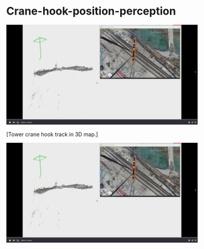 # Crane-hook-position-perception

[![IMAGE ALT TEXT HERE](demo_o4.png)](https://www.youtube.com/watch?v=GG78CSlSHSA)

[Tower crane hook track in 3D map.]

[![IMAGE ALT TEXT HERE](demo_o4.png)](https://www.youtube.com/watch?v=GG78CSlSHSA)
